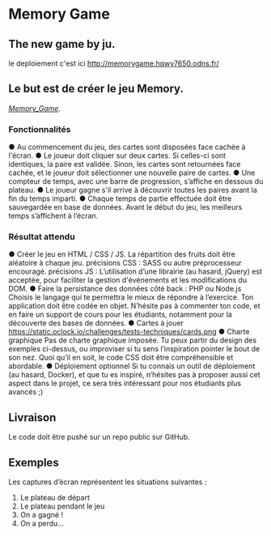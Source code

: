 # Memory Game
## The new game by ju.
le deploiement c'est ici
http://memorygame.hqwy7650.odns.fr/

## Le but est de créer le jeu Memory.
[_Memory_Game_](http://memorygame.hqwy7650.odns.fr/).
### Fonctionnalités
● Au commencement du jeu, des cartes sont disposées face cachée à l'écran.
● Le joueur doit cliquer sur deux cartes. Si celles-ci sont identiques, la paire est
validée. Sinon, les cartes sont retournées face cachée, et le joueur doit sélectionner
une nouvelle paire de cartes.
● Une compteur de temps, avec une barre de progression, s’affiche en dessous du
plateau.
● Le joueur gagne s'il arrive à découvrir toutes les paires avant la fin du temps imparti.
● Chaque temps de partie effectuée doit être sauvegardée en base de données.
Avant le début du jeu, les meilleurs temps s’affichent à l’écran.
### Résultat attendu
● Créer le jeu en HTML / CSS / JS.
La répartition des fruits doit être aléatoire à chaque jeu.
précisions CSS : SASS ou autre préprocesseur encouragé.
précisions JS : L’utilisation d’une librairie (au hasard, jQuery) est acceptée, pour
faciliter la gestion d'événements et les modifications du DOM.
● Faire la persistance des données côté back : PHP ou Node.js
Choisis le langage qui te permettra le mieux de répondre à l’exercice.
Ton application doit être codée en objet.
N’hésite pas à commenter ton code, et en faire un support de cours pour les
étudiants, notamment pour la découverte des bases de données.
● Cartes à jouer
https://static.oclock.io/challenges/tests-techniques/cards.png
● Charte graphique
Pas de charte graphique imposée. Tu peux partir du design des exemples ci-dessus,
ou improviser si tu sens l’inspiration pointer le bout de son nez. Quoi qu’il en soit, le
code CSS doit être compréhensible et abordable.
● Déploiement optionnel
Si tu connais un outil de déploiement (au hasard, Docker), et que tu es inspiré,
n’hésites pas à proposer aussi cet aspect dans le projet, ce sera très intéressant
pour nos étudiants plus avancés ;)
## Livraison
Le code doit être pushé sur un repo public sur GitHub.
## Exemples
Les captures d’écran représentent les situations suivantes :
1. Le plateau de départ
2. Le plateau pendant le jeu
3. On a gagné !
4. On a perdu...